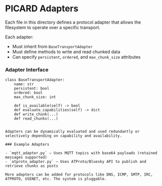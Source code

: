 # PICARD Adapters

Each file in this directory defines a protocol adapter that allows the filesystem to operate over a specific transport.

Each adapter:
- Must inherit from `BaseTransportAdapter`
- Must define methods to write and read chunked data
- Can specify `persistent`, `ordered`, and `max_chunk_size` attributes

### Adapter Interface

```
class BaseTransportAdapter:
    name: str
    persistent: bool
    ordered: bool
    max_chunk_size: int

    def is_available(self) -> bool
    def evaluate_capabilities(self) -> dict
    def write_chunk(...)
    def read_chunks(...)


Adapters can be dynamically evaluated and used redundantly or selectively depending on capability and availability.

### Example Adapters

- `mqtt_adapter.py` — Uses MQTT topics with base64 payloads (retained messages supported)
- `atproto_adapter.py` — Uses ATProto/Bluesky API to publish and retrieve chunks as posts

More adapters can be added for protocols like DNS, ICMP, SMTP, IRC, ATPROTO, USENET, etc. The system is pluggable.

